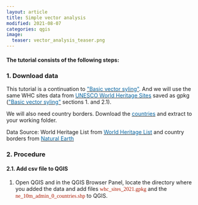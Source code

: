 ```yaml
---
layout: article
title: Simple vector analysis
modified: 2021-08-07
categories: qgis
image:
  teaser: vector_analysis_teaser.png
---
```



#### The tutorial consists of the following steps:

### 1. Download data
This tutorial is a continuation to [<span style="color:#0564A0">"Basic vector syling"</span>](https://kevelyn1.github.io/QGIS-Intro/qgis/vector-styling/). And we will use the same WHC sites data from [<span style="color:#0564A0">UNESCO World Heritage Sites</span>](http://whc.unesco.org/en/syndication) saved as gpkg ([<span style="color:#0564A0">"Basic vector syling"</span>](https://kevelyn1.github.io/QGIS-Intro/qgis/vector-styling/) sections 1. and 2.1).

We will also need country borders. Download the [<span style="color:#0564A0">countries</span>](https://http//www.naturalearthdata.com/download/10m/cultural/ne_10m_admin_0_countries.zip) and extract to your working folder.

Data Source:
World Heritage List from [<span style="color:#0564A0">World Heritage List</span>](http://whc.unesco.org/en/syndication) and country borders from [<span style="color:#0564A0">Natural Earth</span>](https://www.naturalearthdata.com/)

### 2. Procedure
#### 2.1. Add csv file to QGIS
1. Open QGIS and in the QGIS Browser Panel, locate the directory where you added the data and add files <span style="font-family:Consolas; color:#AF1B03">whc_sites_2021.gpkg</span> and the <span style="font-family:Consolas; color:#AF1B03">ne_10m_admin_0_countries.shp</span> to QGIS.

